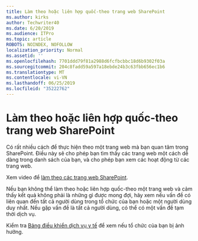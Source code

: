 ```yaml
---
title: Làm theo hoặc liên hợp quốc-theo trang web SharePoint
ms.author: kirks
author: Techwriter40
ms.date: 6/20/2019
ms.audience: ITPro
ms.topic: article
ROBOTS: NOINDEX, NOFOLLOW
localization_priority: Normal
ms.assetid: ''
ms.openlocfilehash: 7701ddd79f81a2988d6fcfbcbbc18d6b9302f03a
ms.sourcegitcommit: 204c8fadd59a597a18ebde24b3c63fbb656ec1b6
ms.translationtype: MT
ms.contentlocale: vi-VN
ms.lasthandoff: 06/25/2019
ms.locfileid: "35222762"
---
```

# <a name="follow-or-un-follow-a-sharepoint-site"></a>Làm theo hoặc liên hợp quốc-theo trang web SharePoint

Có rất nhiều cách để thực hiện theo một trang web mà bạn quan tâm trong SharePoint. Điều này sẽ cho phép bạn tìm thấy các trang web một cách dễ dàng trong danh sách của bạn, và cho phép bạn xem các hoạt động từ các trang web. 

Xem video để [làm theo các trang web SharePoint](https://support.office.com/en-us/article/Video-Follow-a-SharePoint-site-33DB6FA5-9528-45D7-BCC7-F9C1FAAACAE0). 

Nếu bạn không thể làm theo hoặc liên hợp quốc-theo một trang web và cảm thấy kết quả không phải là những gì được mong đợi, hãy xem nếu vấn đề có liên quan đến tất cả người dùng trong tổ chức của bạn hoặc một người dùng duy nhất. Nếu gặp vấn đề là tất cả người dùng, có thể có một vấn đề tạm thời dịch vụ. 

Kiểm tra [Bảng điều khiển dịch vụ y tế](https://admin.microsoft.com/AdminPortal/Home#/servicehealth) để xem nếu tổ chức của bạn bị ảnh hưởng.
